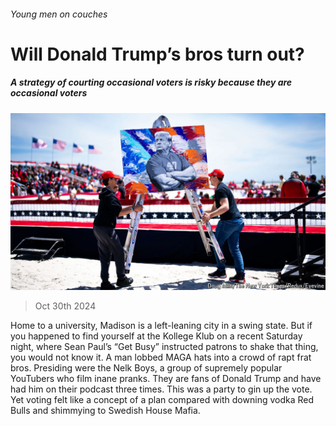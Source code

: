###### Young men on couches

# Will Donald Trump’s bros turn out? 

##### A strategy of courting occasional voters is risky because they are occasional voters 

![image](images/20241102_USP513.jpg) 

> Oct 30th 2024 

Home to a university, Madison is a left-leaning city in a swing state. But if you happened to find yourself at the Kollege Klub on a recent Saturday night, where Sean Paul’s “Get Busy” instructed patrons to shake that thing, you would not know it. A man lobbed MAGA hats into a crowd of rapt frat bros. Presiding were the Nelk Boys, a group of supremely popular YouTubers who film inane pranks. They are fans of Donald Trump and have had him on their podcast three times. This was a party to gin up the vote. Yet voting felt like a concept of a plan compared with downing vodka Red Bulls and shimmying to Swedish House Mafia. 

